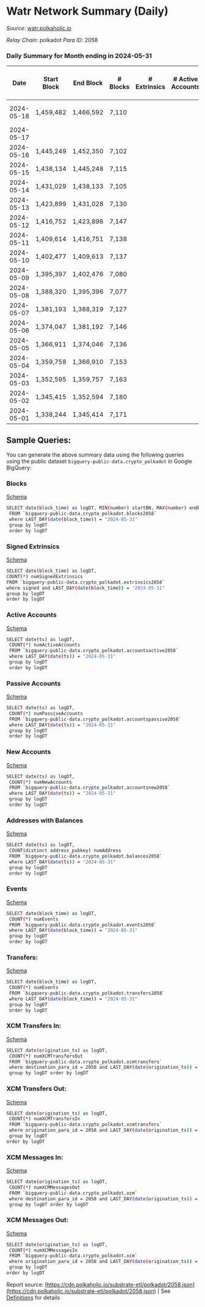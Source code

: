# Watr Network Summary (Daily)

_Source_: [watr.polkaholic.io](https://watr.polkaholic.io)

*Relay Chain*: polkadot
*Para ID*: 2058



### Daily Summary for Month ending in 2024-05-31


| Date    | Start Block | End Block | # Blocks | # Extrinsics | # Active Accounts | # Passive Accounts | # New Accounts | # Addresses | # Events  | # Transfers ($USD) | # XCM Transfers In ($USD) | # XCM Transfers Out ($USD) | # XCM In | # XCM Out | Issues |
|---------|-------------|-----------|----------|--------------|-------------------|--------------------|----------------|-------------|-----------|--------------------|---------------------------|----------------------------|----------|-----------|--------|
| 2024-05-18 | 1,459,482 | 1,466,592 | 7,110 |  |  |  |  | 74 | 28,444 |   |   |   |  |  | 1 missing (0.01%) |
| 2024-05-17 |  |  |  |  |  |  |  | 74 |  |   |   |   |  |  |  |
| 2024-05-16 | 1,445,249 | 1,452,350 | 7,102 |  |  |  |  | 74 | 28,412 |   |   |   |  |  |  |
| 2024-05-15 | 1,438,134 | 1,445,248 | 7,115 |  |  |  |  | 74 | 28,464 |   |   |   |  |  |  |
| 2024-05-14 | 1,431,029 | 1,438,133 | 7,105 |  |  |  |  | 74 | 28,423 |   |   |   |  |  |  |
| 2024-05-13 | 1,423,899 | 1,431,028 | 7,130 |  |  |  |  | 74 | 28,524 |   |   |   |  |  |  |
| 2024-05-12 | 1,416,752 | 1,423,898 | 7,147 |  |  |  |  | 74 | 28,592 |   |   |   |  |  |  |
| 2024-05-11 | 1,409,614 | 1,416,751 | 7,138 |  |  |  |  | 74 | 28,556 |   |   |   |  |  |  |
| 2024-05-10 | 1,402,477 | 1,409,613 | 7,137 |  |  |  |  | 74 | 28,552 |   |   |   |  |  |  |
| 2024-05-09 | 1,395,397 | 1,402,476 | 7,080 |  |  |  |  | 74 | 28,324 |   |   |   |  |  |  |
| 2024-05-08 | 1,388,320 | 1,395,396 | 7,077 |  |  |  |  | 74 | 28,312 |   |   |   |  |  |  |
| 2024-05-07 | 1,381,193 | 1,388,319 | 7,127 |  |  |  |  | 74 | 28,515 |   |   |   |  |  |  |
| 2024-05-06 | 1,374,047 | 1,381,192 | 7,146 |  |  |  |  | 74 | 28,588 |   |   |   |  |  |  |
| 2024-05-05 | 1,366,911 | 1,374,046 | 7,136 |  |  |  |  | 74 | 28,548 |   |   |   |  |  |  |
| 2024-05-04 | 1,359,758 | 1,366,910 | 7,153 |  |  |  |  | 74 | 28,616 |   |   |   |  |  |  |
| 2024-05-03 | 1,352,595 | 1,359,757 | 7,163 |  |  |  |  | 74 | 28,656 |   |   |   |  |  |  |
| 2024-05-02 | 1,345,415 | 1,352,594 | 7,180 |  |  |  |  | 74 | 28,724 |   |   |   |  |  |  |
| 2024-05-01 | 1,338,244 | 1,345,414 | 7,171 |  |  |  |  | 74 | 28,688 |   |   |   |  |  |  |

## Sample Queries:
You can generate the above summary data using the following queries using the public dataset `bigquery-public-data.crypto_polkadot` in Google BigQuery:


### Blocks 

[Schema](https://github.com/colorfulnotion/substrate-etl/blob/main/schema/blocks.json)

```bash
SELECT date(block_time) as logDT, MIN(number) startBN, MAX(number) endBN, COUNT(*) numBlocks 
 FROM `bigquery-public-data.crypto_polkadot.blocks2058`  
 where LAST_DAY(date(block_time)) = "2024-05-31" 
 group by logDT 
 order by logDT
```

### Signed Extrinsics 

[Schema](https://github.com/colorfulnotion/substrate-etl/blob/main/schema/extrinsics.json)

```bash
SELECT date(block_time) as logDT, 
COUNT(*) numSignedExtrinsics 
FROM `bigquery-public-data.crypto_polkadot.extrinsics2058`  
where signed and LAST_DAY(date(block_time)) = "2024-05-31" 
group by logDT 
order by logDT
```

### Active Accounts 

[Schema](https://github.com/colorfulnotion/substrate-etl/blob/main/schema/accountsactive.json)

```bash
SELECT date(ts) as logDT, 
 COUNT(*) numActiveAccounts 
 FROM `bigquery-public-data.crypto_polkadot.accountsactive2058` 
 where LAST_DAY(date(ts)) = "2024-05-31" 
 group by logDT 
 order by logDT
```

### Passive Accounts 

[Schema](https://github.com/colorfulnotion/substrate-etl/blob/main/schema/accountspassive.json)

```bash
SELECT date(ts) as logDT, 
 COUNT(*) numPassiveAccounts 
 FROM `bigquery-public-data.crypto_polkadot.accountspassive2058` 
 where LAST_DAY(date(ts)) = "2024-05-31" 
 group by logDT 
 order by logDT
```

### New Accounts 

[Schema](https://github.com/colorfulnotion/substrate-etl/blob/main/schema/accountsnew.json)

```bash
SELECT date(ts) as logDT, 
 COUNT(*) numNewAccounts 
 FROM `bigquery-public-data.crypto_polkadot.accountsnew2058` 
 where LAST_DAY(date(ts)) = "2024-05-31" 
 group by logDT
 order by logDT
```

### Addresses with Balances 

[Schema](https://github.com/colorfulnotion/substrate-etl/blob/main/schema/balances.json)

```bash
SELECT date(ts) as logDT,
 COUNT(distinct address_pubkey) numAddress 
 FROM `bigquery-public-data.crypto_polkadot.balances2058` 
 where LAST_DAY(date(ts)) = "2024-05-31" 
 group by logDT 
 order by logDT
```

### Events 

[Schema](https://github.com/colorfulnotion/substrate-etl/blob/main/schema/events.json)

```bash
SELECT date(block_time) as logDT, 
 COUNT(*) numEvents 
 FROM `bigquery-public-data.crypto_polkadot.events2058` 
 where LAST_DAY(date(block_time)) = "2024-05-31" 
 group by logDT 
 order by logDT
```

### Transfers:

[Schema](https://github.com/colorfulnotion/substrate-etl/blob/main/schema/transfers.json)

```bash
SELECT date(block_time) as logDT, 
 COUNT(*) numEvents 
 FROM `bigquery-public-data.crypto_polkadot.transfers2058` 
 where LAST_DAY(date(block_time)) = "2024-05-31" 
 group by logDT 
 order by logDT
```

### XCM Transfers In: 

[Schema](https://github.com/colorfulnotion/substrate-etl/blob/main/schema/xcmtransfers.json)

```bash
SELECT date(origination_ts) as logDT, 
 COUNT(*) numXCMTransfersOut 
 FROM `bigquery-public-data.crypto_polkadot.xcmtransfers` 
 where destination_para_id = 2058 and LAST_DAY(date(origination_ts)) = "2024-05-31" 
 group by logDT order by logDT
```

### XCM Transfers Out: 

[Schema](https://github.com/colorfulnotion/substrate-etl/blob/main/schema/xcmtransfers.json)

```bash
SELECT date(origination_ts) as logDT, 
 COUNT(*) numXCMTransfersIn 
 FROM `bigquery-public-data.crypto_polkadot.xcmtransfers` 
 where origination_para_id = 2058 and LAST_DAY(date(origination_ts)) = "2024-05-31" 
 group by logDT 
order by logDT
```

### XCM Messages In: 

[Schema](https://github.com/colorfulnotion/substrate-etl/blob/main/schema/xcm.json)

```bash
SELECT date(origination_ts) as logDT, 
 COUNT(*) numXCMMessagesOut 
 FROM `bigquery-public-data.crypto_polkadot.xcm` 
 where destination_para_id = 2058 and LAST_DAY(date(origination_ts)) = "2024-05-31" 
 group by logDT order by logDT
```

### XCM Messages Out: 

[Schema](https://github.com/colorfulnotion/substrate-etl/blob/main/schema/xcm.json)

```bash
SELECT date(origination_ts) as logDT, 
 COUNT(*) numXCMMessagesIn 
 FROM `bigquery-public-data.crypto_polkadot.xcm` 
 where origination_para_id = 2058 and LAST_DAY(date(origination_ts)) = "2024-05-31" 
 group by logDT 
order by logDT
```


Report source: [https://cdn.polkaholic.io/substrate-etl/polkadot/2058.json](https://cdn.polkaholic.io/substrate-etl/polkadot/2058.json) | See [Definitions](/DEFINITIONS.md) for details
